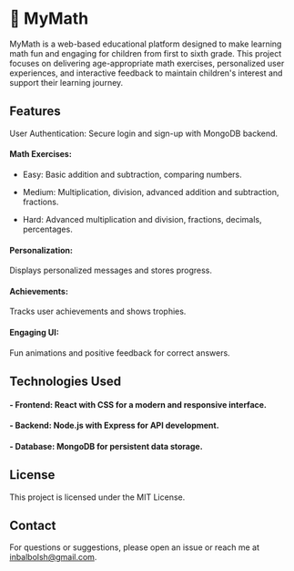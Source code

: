 # 🧮 MyMath

MyMath is a web-based educational platform designed to make learning math fun and engaging for children from first to sixth grade. This project focuses on delivering age-appropriate math exercises, personalized user experiences, and interactive feedback to maintain children's interest and support their learning journey.

## Features

User Authentication: Secure login and sign-up with MongoDB backend.

#### Math Exercises:

- Easy: Basic addition and subtraction, comparing numbers.

- Medium: Multiplication, division, advanced addition and subtraction, fractions.

- Hard: Advanced multiplication and division, fractions, decimals, percentages.


#### Personalization: 
Displays personalized messages and stores progress.

#### Achievements: 
Tracks user achievements and shows trophies.

#### Engaging UI:
Fun animations and positive feedback for correct answers.


## Technologies Used

#### - Frontend: React with CSS for a modern and responsive interface.

#### - Backend: Node.js with Express for API development.

#### - Database: MongoDB for persistent data storage.

## License

This project is licensed under the MIT License.

## Contact

For questions or suggestions, please open an issue or reach me at inbalbolsh@gmail.com.
